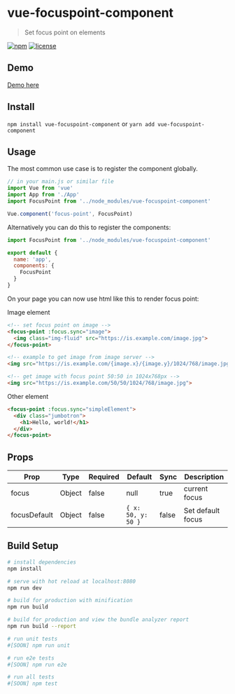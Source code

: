 # vue-focuspoint-component

> Set focus point on elements

[![npm](https://img.shields.io/npm/v/vue-focuspoint-component.svg?style=for-the-badge)](https://www.npmjs.com/package/vue-focuspoint-component)
[![license](https://img.shields.io/github/license/mashape/apistatus.svg?style=for-the-badge)](https://opensource.org/licenses/MIT)

## Demo

[Demo here](https://evodiaaut.github.io/vue-focuspoint-component/)

## Install

`npm install vue-focuspoint-component` or `yarn add vue-focuspoint-component`

## Usage

The most common use case is to register the component globally.

```js
// in your main.js or similar file
import Vue from 'vue'
import App from './App'
import FocusPoint from '../node_modules/vue-focuspoint-component'

Vue.component('focus-point', FocusPoint)
```

Alternatively you can do this to register the components:

```js
import FocusPoint from '../node_modules/vue-focuspoint-component'

export default {
  name: 'app',
  components: {
    FocusPoint
  }
}
```

On your page you can now use html like this to render focus point:

Image element

``` html
<!-- set focus point on image -->
<focus-point :focus.sync="image">
  <img class="img-fluid" src="https://is.example.com/image.jpg">
</focus-point>

<!-- example to get image from image server -->
<img src="https://is.example.com/{image.x}/{image.y}/1024/768/image.jpg">

<!-- get image with focus point 50:50 in 1024x768px -->
<img src="https://is.example.com/50/50/1024/768/image.jpg">
```

Other element

``` html
<focus-point :focus.sync="simpleElement">
  <div class="jumbotron">
    <h1>Hello, world!</h1>
  </div>
</focus-point>
```

## Props

|Prop|Type|Required|Default|Sync|Description
|-|-|-|-|-|-|
|focus|Object|false|null|true|current focus
|focusDefault|Object|false|`{ x: 50, y: 50 }`|false|Set default focus

## Build Setup

``` bash
# install dependencies
npm install

# serve with hot reload at localhost:8080
npm run dev

# build for production with minification
npm run build

# build for production and view the bundle analyzer report
npm run build --report

# run unit tests
#[SOON] npm run unit

# run e2e tests
#[SOON] npm run e2e

# run all tests
#[SOON] npm test
```
